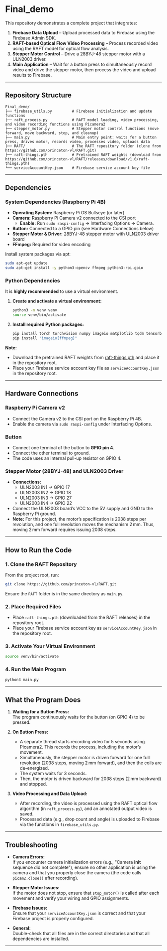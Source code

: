 # Final\_demo

This repository demonstrates a complete project that integrates:

1. **Firebase Data Upload** – Upload processed data to Firebase using the Firebase Admin SDK.
2. **RAFT-based Optical Flow Video Processing** – Process recorded video using the RAFT model for optical flow analysis.
3. **Stepper Motor Control** – Drive a 28BYJ-48 stepper motor with a ULN2003 driver.
4. **Main Application** – Wait for a button press to simultaneously record video and drive the stepper motor, then process the video and upload results to Firebase.

---

## Repository Structure

```
Final_demo/
├── firebase_utils.py         # Firebase initialization and update functions
├── raft_process.py           # RAFT model loading, video processing, and video recording functions using Picamera2
├── stepper_motor.py          # Stepper motor control functions (move forward, move backward, stop, and cleanup)
├── main.py                   # Main entry point: waits for a button press, drives motor, records video, processes video, uploads data
├── RAFT/                     # The RAFT repository folder (clone from https://github.com/princeton-vl/RAFT.git)
├── raft-things.pth           # Pretrained RAFT weights (download from https://github.com/princeton-vl/RAFT/releases/download/v1.0/raft-things.pth)
└── serviceAccountKey.json    # Firebase service account key file
```

---

## Dependencies

### System Dependencies (Raspberry Pi 4B)

- **Operating System:** Raspberry Pi OS Bullseye (or later)
- **Camera:** Raspberry Pi Camera v2 connected to the CSI port
  - **Enable:** Run `sudo raspi-config` → Interfacing Options → Camera.
- **Button:** Connected to a GPIO pin (see Hardware Connections below)
- **Stepper Motor & Driver:** 28BYJ-48 stepper motor with ULN2003 driver board
- **FFmpeg:** Required for video encoding

Install system packages via apt:

```bash
sudo apt-get update
sudo apt-get install -y python3-opencv ffmpeg python3-rpi.gpio
```

### Python Dependencies

It is **highly recommended** to use a virtual environment.

1. **Create and activate a virtual environment:**

   ```bash
   python3 -m venv venv
   source venv/bin/activate
   ```

2. **Install required Python packages:**

   ```bash
   pip install torch torchvision numpy imageio matplotlib tqdm tensorboardX picamera2
   pip install "imageio[ffmpeg]"
   ```

**Note:**

- Download the pretrained RAFT weights from [raft-things.pth](https://github.com/princeton-vl/RAFT/releases/download/v1.0/raft-things.pth) and place it in the repository root.
- Place your Firebase service account key file as `serviceAccountKey.json` in the repository root.

---

## Hardware Connections

### Raspberry Pi Camera v2

- Connect the Camera v2 to the CSI port on the Raspberry Pi 4B.
- Enable the camera via `sudo raspi-config` under Interfacing Options.

### Button

- Connect one terminal of the button to **GPIO pin 4**.
- Connect the other terminal to ground.
- The code uses an internal pull-up resistor on GPIO 4.

### Stepper Motor (28BYJ-48) and ULN2003 Driver

- **Connections:**
  - ULN2003 IN1 → GPIO 17
  - ULN2003 IN2 → GPIO 18
  - ULN2003 IN3 → GPIO 27
  - ULN2003 IN4 → GPIO 22
- Connect the ULN2003 board’s VCC to the 5V supply and GND to the Raspberry Pi ground.
- **Note:** For this project, the motor’s specification is 2038 steps per revolution, and one full revolution moves the mechanism 2 mm. Thus, moving 2 mm forward requires issuing 2038 steps.

---

## How to Run the Code

### 1. Clone the RAFT Repository

From the project root, run:

```bash
git clone https://github.com/princeton-vl/RAFT.git
```

Ensure the `RAFT` folder is in the same directory as `main.py`.

### 2. Place Required Files

- Place `raft-things.pth` (downloaded from the RAFT releases) in the repository root.
- Place your Firebase service account key as `serviceAccountKey.json` in the repository root.

### 3. Activate Your Virtual Environment

```bash
source venv/bin/activate
```

### 4. Run the Main Program

```bash
python3 main.py
```

---

## What the Program Does

1. **Waiting for a Button Press:**\
   The program continuously waits for the button (on GPIO 4) to be pressed.

2. **On Button Press:**

   - A separate thread starts recording video for 5 seconds using Picamera2. This records the process, including the motor’s movement.
   - Simultaneously, the stepper motor is driven forward for one full revolution (2038 steps, moving 2 mm forward), and then the coils are de-energized.
   - The system waits for 3 seconds.
   - Then, the motor is driven backward for 2038 steps (2 mm backward) and stopped.

3. **Video Processing and Data Upload:**

   - After recording, the video is processed using the RAFT optical flow algorithm (in `raft_process.py`), and an annotated output video is saved.
   - Processed data (e.g., drop count and angle) is uploaded to Firebase via the functions in `firebase_utils.py`.

---

## Troubleshooting

- **Camera Errors:**\
  If you encounter camera initialization errors (e.g., "Camera **init** sequence did not complete"), ensure no other application is using the camera and that you properly close the camera (the code calls `picam2.close()` after recording).

- **Stepper Motor Issues:**\
  If the motor does not stop, ensure that `stop_motor()` is called after each movement and verify your wiring and GPIO assignments.

- **Firebase Issues:**\
  Ensure that your `serviceAccountKey.json` is correct and that your Firebase project is properly configured.

- **General:**\
  Double-check that all files are in the correct directories and that all dependencies are installed.

---


